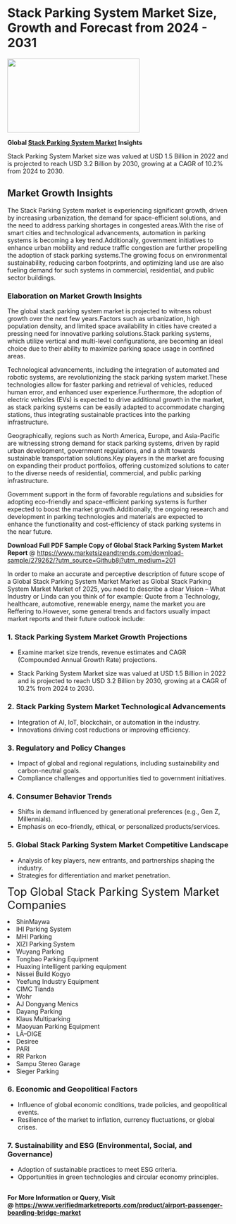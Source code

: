 <H1>Stack Parking System Market Size, Growth and Forecast from 2024 - 2031</H1><img class="aligncenter size-medium wp-image-584254" src="https://thirdeyenews.in/wp-content/uploads/2024/09/Global-Market-Research-300x168.jpeg" alt="" width="300" height="168" /><p><strong>Global&nbsp;<a href="https://www.marketsizeandtrends.com/download-sample/279262/?utm_source=Github8j?utm_medium=201">Stack Parking System Market</a> Insights</strong></p><p>Stack Parking System Market size was valued at USD 1.5 Billion in 2022 and is projected to reach USD 3.2 Billion by 2030, growing at a CAGR of 10.2% from 2024 to 2030.</p><p><h2>Market Growth Insights</h2> <p>The Stack Parking System market is experiencing significant growth, driven by increasing urbanization, the demand for space-efficient solutions, and the need to address parking shortages in congested areas.With the rise of smart cities and technological advancements, automation in parking systems is becoming a key trend.Additionally, government initiatives to enhance urban mobility and reduce traffic congestion are further propelling the adoption of stack parking systems.The growing focus on environmental sustainability, reducing carbon footprints, and optimizing land use are also fueling demand for such systems in commercial, residential, and public sector buildings.</p> <h3>Elaboration on Market Growth Insights</h3> <p>The global stack parking system market is projected to witness robust growth over the next few years.Factors such as urbanization, high population density, and limited space availability in cities have created a pressing need for innovative parking solutions.Stack parking systems, which utilize vertical and multi-level configurations, are becoming an ideal choice due to their ability to maximize parking space usage in confined areas.</p> <p>Technological advancements, including the integration of automated and robotic systems, are revolutionizing the stack parking system market.These technologies allow for faster parking and retrieval of vehicles, reduced human error, and enhanced user experience.Furthermore, the adoption of electric vehicles (EVs) is expected to drive additional growth in the market, as stack parking systems can be easily adapted to accommodate charging stations, thus integrating sustainable practices into the parking infrastructure.</p> <p>Geographically, regions such as North America, Europe, and Asia-Pacific are witnessing strong demand for stack parking systems, driven by rapid urban development, government regulations, and a shift towards sustainable transportation solutions.Key players in the market are focusing on expanding their product portfolios, offering customized solutions to cater to the diverse needs of residential, commercial, and public parking infrastructure.</p> <p>Government support in the form of favorable regulations and subsidies for adopting eco-friendly and space-efficient parking systems is further expected to boost the market growth.Additionally, the ongoing research and development in parking technologies and materials are expected to enhance the functionality and cost-efficiency of stack parking systems in the near future.</p> <p><span class=""><strong>Download Full PDF Sample Copy of Global Stack Parking System Market Report</strong> @ <a href="https://www.marketsizeandtrends.com/download-sample/279262/?utm_source=Github8j?utm_medium=201" target="_blank">https://www.marketsizeandtrends.com/download-sample/279262/?utm_source=Github8j?utm_medium=201</a></span></p><p>In order to make an accurate and perceptive description of future scope of a Global&nbsp;Stack Parking System Market Market as Global&nbsp;Stack Parking System Market Market of 2025, you need to describe a clear Vision &ndash; What Industry or Linda can you think of for example: Quote from a Technology, healthcare, automotive, renewable energy, name the market you are Reffering to.However, some general trends and factors usually impact market reports and their future outlook include:</p><h3>1.&nbsp;<strong>Stack Parking System Market Growth Projections</strong></h3><ul><li>Examine market size trends, revenue estimates and CAGR (Compounded Annual Growth Rate) projections.</li><li><p>Stack Parking System Market size was valued at USD 1.5 Billion in 2022 and is projected to reach USD 3.2 Billion by 2030, growing at a CAGR of 10.2% from 2024 to 2030.</p></li></ul><h3>2.&nbsp;<strong>Stack Parking System Market Technological Advancements</strong></h3><ul><li>Integration of AI, IoT, blockchain, or automation in the industry.</li><li>Innovations driving cost reductions or improving efficiency.</li></ul><h3>3.&nbsp;<strong>Regulatory and Policy Changes</strong></h3><ul><li>Impact of global and regional regulations, including sustainability and carbon-neutral goals.</li><li>Compliance challenges and opportunities tied to government initiatives.</li></ul><h3>4.&nbsp;<strong>Consumer Behavior Trends</strong></h3><ul><li>Shifts in demand influenced by generational preferences (e.g., Gen Z, Millennials).</li><li>Emphasis on eco-friendly, ethical, or personalized products/services.</li></ul><h3>5.&nbsp;<strong>Global Stack Parking System Market Competitive Landscape</strong></h3><ul><li>Analysis of key players, new entrants, and partnerships shaping the industry.</li><li>Strategies for differentiation and market penetration.</li></ul><p data-pm-slice="1 1 []"><span style="color: inherit; font-family: inherit; font-size: 25px;">Top Global Stack Parking System Market Companies</span></p><div class="" data-test-id=""><p><li>ShinMaywa</li><li> IHI Parking System</li><li> MHI Parking</li><li> XIZI Parking System</li><li> Wuyang Parking</li><li> Tongbao Parking Equipment</li><li> Huaxing intelligent parking equipment</li><li> Nissei Build Kogyo</li><li> Yeefung Industry Equipment</li><li> CIMC Tianda</li><li> Wohr</li><li> AJ Dongyang Menics</li><li> Dayang Parking</li><li> Klaus Multiparking</li><li> Maoyuan Parking Equipment</li><li> LÃ–DIGE</li><li> Desiree</li><li> PARI</li><li> RR Parkon</li><li> Sampu Stereo Garage</li><li> Sieger Parking</li></p></div><h3>6.&nbsp;<strong>Economic and Geopolitical Factors</strong></h3><ul><li>Influence of global economic conditions, trade policies, and geopolitical events.</li><li>Resilience of the market to inflation, currency fluctuations, or global crises.</li></ul><h3>7.&nbsp;<strong>Sustainability and ESG (Environmental, Social, and Governance)</strong></h3><ul><li>Adoption of sustainable practices to meet ESG criteria.</li><li>Opportunities in green technologies and circular economy principles.</li></ul><h2><strong style="font-size: 14px;">For More Information or Query, Visit @&nbsp;</strong><a style="background-color: #ffffff; font-size: 14px;" href="https://www.marketsizeandtrends.com/report/stack-parking-system-market/" target="_blank">https://www.verifiedmarketreports.com/product/airport-passenger-boarding-bridge-market</a></h2>